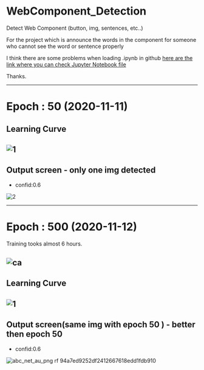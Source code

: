 # WebComponent_Detection
Detect Web Component (button, img, sentences, etc..)

For the project which is announce the words in the component for someone who cannot see the word or sentence properly

I think there are some problems when loading .ipynb in github
[here are the link where you can check Jupyter Notebook file](https://nbviewer.jupyter.org/github/youseop/WebComponent_Detection/blob/master/WebComponent_Detection.ipynb)

Thanks.

-----------------------------------------------------

# Epoch : 50 (2020-11-11)
## Learning Curve

![1](https://user-images.githubusercontent.com/66366941/98833152-0cdb1e80-2481-11eb-80ea-6482917b2805.JPG)
----------------------------------------------------

## Output screen - only one img detected

- confid:0.6

![2](https://user-images.githubusercontent.com/66366941/98833155-0d73b500-2481-11eb-9ea7-a2337ab3e358.JPG)

-----------------------------------------------------

# Epoch : 500 (2020-11-12)
Training tooks almost 6 hours.

![ca](https://user-images.githubusercontent.com/66366941/98973304-ec7d9380-2556-11eb-8d65-2a06909235b2.JPG)
----------------------------------------------------

## Learning Curve

![1](https://user-images.githubusercontent.com/66366941/98973258-e12a6800-2556-11eb-82c6-6352f1910e32.JPG)
----------------------------------------------------

## Output screen(same img with epoch 50 ) - better then epoch 50

- confid:0.6

![abc_net_au_png rf 94a7ed9252df2412667618edd1fdb910](https://user-images.githubusercontent.com/66366941/98973476-28185d80-2557-11eb-893a-55736d1eaca3.jpg)



